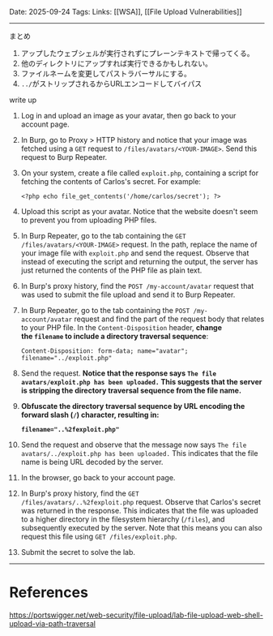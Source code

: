 
Date: 2025-09-24
Tags: 
Links:  [[WSA]], [[File Upload Vulnerabilities]]

***
まとめ
1.  アップしたウェブシェルが実行されずにプレーンテキストで帰ってくる。
2. 他のディレクトリにアップすれば実行できるかもしれない。
3. ファイルネームを変更してパストラバーサルにする。
4. `../`がストリップされるからURLエンコードしてバイパス

write up
1. Log in and upload an image as your avatar, then go back to your account page.
2. In Burp, go to Proxy > HTTP history and notice that your image was fetched using a `GET` request to `/files/avatars/<YOUR-IMAGE>`. Send this request to Burp Repeater.
3. On your system, create a file called `exploit.php`, containing a script for fetching the contents of Carlos's secret. For example:
    
    `<?php echo file_get_contents('/home/carlos/secret'); ?>`
4. Upload this script as your avatar. Notice that the website doesn't seem to prevent you from uploading PHP files.
5. In Burp Repeater, go to the tab containing the `GET /files/avatars/<YOUR-IMAGE>` request. In the path, replace the name of your image file with `exploit.php` and send the request. Observe that instead of executing the script and returning the output, the server has just returned the contents of the PHP file as plain text.
6. In Burp's proxy history, find the `POST /my-account/avatar` request that was used to submit the file upload and send it to Burp Repeater.
7. In Burp Repeater, go to the tab containing the `POST /my-account/avatar` request and find the part of the request body that relates to your PHP file. In the `Content-Disposition` header, **change the `filename` to include a directory traversal sequence**:
    
    `Content-Disposition: form-data; name="avatar"; filename="../exploit.php"`
8. Send the request. **Notice that the response says `The file avatars/exploit.php has been uploaded.` This suggests that the server is stripping the directory traversal sequence from the file name.**
9. **Obfuscate the directory traversal sequence by URL encoding the forward slash (`/`) character, resulting in:**
    
    **`filename="..%2fexploit.php"`**
10. Send the request and observe that the message now says `The file avatars/../exploit.php has been uploaded.` This indicates that the file name is being URL decoded by the server.
11. In the browser, go back to your account page.
12. In Burp's proxy history, find the `GET /files/avatars/..%2fexploit.php` request. Observe that Carlos's secret was returned in the response. This indicates that the file was uploaded to a higher directory in the filesystem hierarchy (`/files`), and subsequently executed by the server. Note that this means you can also request this file using `GET /files/exploit.php`.
13. Submit the secret to solve the lab.

***
# References

https://portswigger.net/web-security/file-upload/lab-file-upload-web-shell-upload-via-path-traversal